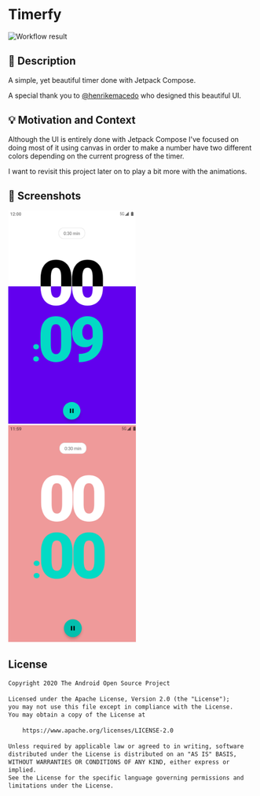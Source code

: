 # Timerfy

![Workflow result](https://github.com/cmota/Timerfy/workflows/Check/badge.svg)


## :scroll: Description
A simple, yet beautiful timer done with Jetpack Compose.

A special thank you to [@henrikemacedo](https://twitter.com/henrikemacedo) who designed this beautiful UI.


## :bulb: Motivation and Context
Although the UI is entirely done with Jetpack Compose I've focused on doing most of it using canvas in order to make a number have two different colors depending on the current progress of the timer.

I want to revisit this project later on to play a bit more with the animations.


## :camera_flash: Screenshots
<!-- You can add more screenshots here if you like -->
<img src="/results/screenshot_1.png" width="260">&emsp;<img src="/results/screenshot_2.png" width="260">

## License
```
Copyright 2020 The Android Open Source Project

Licensed under the Apache License, Version 2.0 (the "License");
you may not use this file except in compliance with the License.
You may obtain a copy of the License at

    https://www.apache.org/licenses/LICENSE-2.0

Unless required by applicable law or agreed to in writing, software
distributed under the License is distributed on an "AS IS" BASIS,
WITHOUT WARRANTIES OR CONDITIONS OF ANY KIND, either express or implied.
See the License for the specific language governing permissions and
limitations under the License.
```